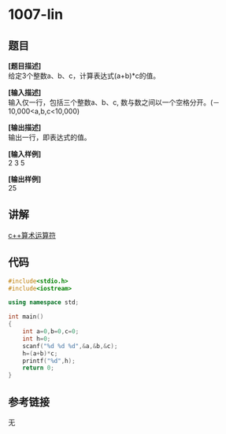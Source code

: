 # 1007-lin
## 题目  
**[题目描述]**  
给定3个整数a、b、c，计算表达式(a+b)*c的值。  

**[输入描述]**   
输入仅一行，包括三个整数a、b、c, 数与数之间以一个空格分开。(－10,000<a,b,c<10,000)

**[输出描述]**  
输出一行，即表达式的值。  

**[输入样例]**  
2 3 5  

**[输出样例]**  
25  

## 讲解  
[c++算术运算符](C4.2算术运算符)  

## 代码  

```cpp
#include<stdio.h>
#include<iostream>

using namespace std;

int main()
{
	int a=0,b=0,c=0;
	int h=0;
	scanf("%d %d %d",&a,&b,&c);
	h=(a+b)*c;
	printf("%d",h);
	return 0;
}

```

## 参考链接  
无  
